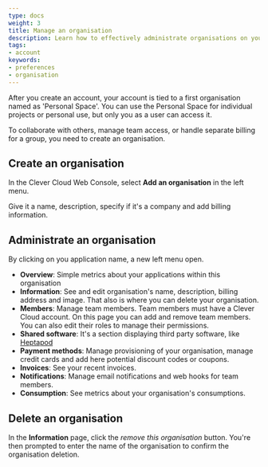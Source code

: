 ```yaml
---
type: docs
weight: 3
title: Manage an organisation
description: Learn how to effectively administrate organisations on your Clever Cloud account. This guide provides step-by-step instructions for managing members, payments, invoices, and settings in our PaaS environment.
tags:
- account
keywords:
- preferences
- organisation
---
```


After you create an account, your account is tied to a first organisation named as 'Personal Space'. You can use the Personal Space for individual projects or personal use, but only you as a user can access it.

To collaborate with others, manage team access, or handle separate billing for a group, you need to create an organisation.

## Create an organisation

In the Clever Cloud Web Console, select **Add an organisation** in the left menu.

Give it a name, description, specify if it's a company and add billing information.

## Administrate an organisation

By clicking on you application name, a new left menu open.

- **Overview**: Simple metrics about your applications within this organisation
- **Information**: See and edit organisation's name, description, billing address and image. That also is where you can delete your organisation.
- **Members**: Manage team members. Team members must have a Clever Cloud account. On this page you can add and remove team members. You can also edit their roles to manage their permissions.
- **Shared software**: It's a section displaying third party software, like [Heptapod](../../addons/heptapod/)
- **Payment methods**: Manage provisioning of your organisation, manage credit cards and add here potential discount codes or coupons.
- **Invoices**: See your recent invoices.
- **Notifications**: Manage email notifications and web hooks for team members.
- **Consumption**: See metrics about your organisation's consumptions.

## Delete an organisation

In the **Information** page, click the *remove this organisation* button. You're then prompted to enter the name of the organisation to confirm the organisation deletion.
